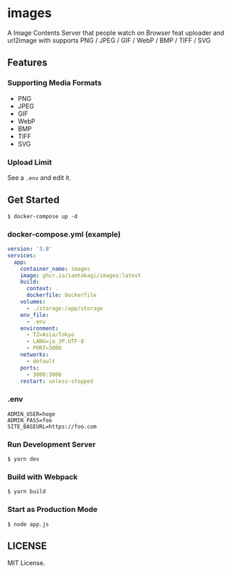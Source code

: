 # images
A Image Contents Server that people watch on Browser feat uploader and url2image with supports PNG / JPEG / GIF / WebP / BMP / TIFF / SVG

## Features

### Supporting Media Formats
- PNG 
- JPEG 
- GIF
- WebP
- BMP
- TIFF 
- SVG

### Upload Limit
See a `.env` and edit it.

## Get Started
```console
$ docker-compose up -d
```

### docker-compose.yml (example)
```yml
version: '3.8'
services:
  app:
    container_name: images
    image: ghcr.io/iamtakagi/images:latest
    build: 
      context: .
      dockerfile: Dockerfile
    volumes:
      - ./storage:/app/storage
    env_file:
      - .env
    environment:
      - TZ=Asia/Tokyo
      - LANG=ja_JP.UTF-8
      - PORT=3000
    networks:
      - default
    ports:
      - 3000:3000
    restart: unless-stopped
```

### .env
```env
ADMIN_USER=hoge
ADMIN_PASS=foo
SITE_BASEURL=https://foo.com
```

### Run Development Server
```console
$ yarn dev
```

### Build with Webpack
```console
$ yarn build
```

### Start as Production Mode
```console
$ node app.js
```

## LICENSE
MIT License.
